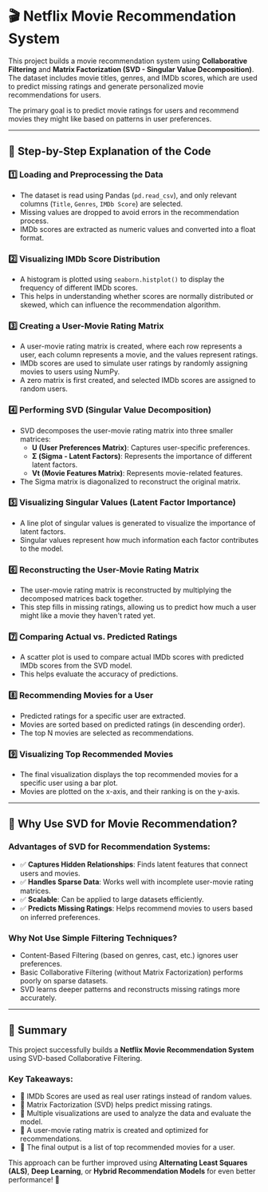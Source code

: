 # 🎬 Netflix Movie Recommendation System

This project builds a movie recommendation system using **Collaborative Filtering** and **Matrix Factorization (SVD - Singular Value Decomposition)**. The dataset includes movie titles, genres, and IMDb scores, which are used to predict missing ratings and generate personalized movie recommendations for users.

The primary goal is to predict movie ratings for users and recommend movies they might like based on patterns in user preferences.

---

## 🔹 Step-by-Step Explanation of the Code

### 1️⃣ **Loading and Preprocessing the Data**
- The dataset is read using Pandas (`pd.read_csv`), and only relevant columns (`Title`, `Genres`, `IMDb Score`) are selected.
- Missing values are dropped to avoid errors in the recommendation process.
- IMDb scores are extracted as numeric values and converted into a float format.

### 2️⃣ **Visualizing IMDb Score Distribution**
- A histogram is plotted using `seaborn.histplot()` to display the frequency of different IMDb scores.
- This helps in understanding whether scores are normally distributed or skewed, which can influence the recommendation algorithm.

### 3️⃣ **Creating a User-Movie Rating Matrix**
- A user-movie rating matrix is created, where each row represents a user, each column represents a movie, and the values represent ratings.
- IMDb scores are used to simulate user ratings by randomly assigning movies to users using NumPy.
- A zero matrix is first created, and selected IMDb scores are assigned to random users.

### 4️⃣ **Performing SVD (Singular Value Decomposition)**
- SVD decomposes the user-movie rating matrix into three smaller matrices:
  - **U (User Preferences Matrix)**: Captures user-specific preferences.
  - **Σ (Sigma - Latent Factors)**: Represents the importance of different latent factors.
  - **Vt (Movie Features Matrix)**: Represents movie-related features.
- The Sigma matrix is diagonalized to reconstruct the original matrix.

### 5️⃣ **Visualizing Singular Values (Latent Factor Importance)**
- A line plot of singular values is generated to visualize the importance of latent factors.
- Singular values represent how much information each factor contributes to the model.

### 6️⃣ **Reconstructing the User-Movie Rating Matrix**
- The user-movie rating matrix is reconstructed by multiplying the decomposed matrices back together.
- This step fills in missing ratings, allowing us to predict how much a user might like a movie they haven't rated yet.

### 7️⃣ **Comparing Actual vs. Predicted Ratings**
- A scatter plot is used to compare actual IMDb scores with predicted IMDb scores from the SVD model.
- This helps evaluate the accuracy of predictions.

### 8️⃣ **Recommending Movies for a User**
- Predicted ratings for a specific user are extracted.
- Movies are sorted based on predicted ratings (in descending order).
- The top N movies are selected as recommendations.

### 9️⃣ **Visualizing Top Recommended Movies**
- The final visualization displays the top recommended movies for a specific user using a bar plot.
- Movies are plotted on the x-axis, and their ranking is on the y-axis.

---

## 🔹 **Why Use SVD for Movie Recommendation?**

### Advantages of SVD for Recommendation Systems:
- ✅ **Captures Hidden Relationships**: Finds latent features that connect users and movies.
- ✅ **Handles Sparse Data**: Works well with incomplete user-movie rating matrices.
- ✅ **Scalable**: Can be applied to large datasets efficiently.
- ✅ **Predicts Missing Ratings**: Helps recommend movies to users based on inferred preferences.

### Why Not Use Simple Filtering Techniques?
- Content-Based Filtering (based on genres, cast, etc.) ignores user preferences.
- Basic Collaborative Filtering (without Matrix Factorization) performs poorly on sparse datasets.
- SVD learns deeper patterns and reconstructs missing ratings more accurately.

---

## 🔹 **Summary**

This project successfully builds a **Netflix Movie Recommendation System** using SVD-based Collaborative Filtering.

### Key Takeaways:
- 🔹 IMDb Scores are used as real user ratings instead of random values.
- 🔹 Matrix Factorization (SVD) helps predict missing ratings.
- 🔹 Multiple visualizations are used to analyze the data and evaluate the model.
- 🔹 A user-movie rating matrix is created and optimized for recommendations.
- 🔹 The final output is a list of top recommended movies for a user.

This approach can be further improved using **Alternating Least Squares (ALS)**, **Deep Learning**, or **Hybrid Recommendation Models** for even better performance! 🚀
